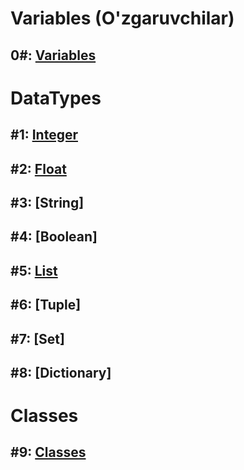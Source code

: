 # Variables (O'zgaruvchilar)

## **0#:** [Variables](./TUTORIALS/SECTIONS/variables/variables.html)

# DataTypes

## **#1:** [Integer](./TUTORIALS/SECTIONS/data_types/integer/integer.html)

## **#2:** [Float](./TUTORIALS/SECTIONS/data_types/float/float.html)

## **#3:** [String]

## **#4:** [Boolean]

## **#5:** [List](./TUTORIALS/SECTIONS/data_types/list.html)

## **#6:** [Tuple]

## **#7:** [Set]

## **#8:** [Dictionary]


# Classes

## **#9:** [Classes](./TUTORIALS/SECTIONS/classes/classes.html)
<!-- ## **#2:** [Boolean](./tutorial_2.html)

## **#3:** [Shart ifodalari](./tutorial_3.html)

 ## Kitoblar tarjimasi

1. [Python Crash Course](https://martianvenusian.github.io/python-crash-course/)

2. Python Cookbook -->
